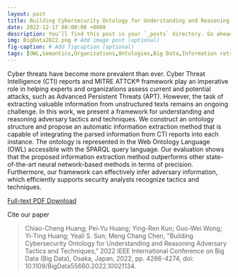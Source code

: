 ```yaml
---
layout: post
title: Building Cybersecurity Ontology for Understanding and Reasoning Adversary Tactics and Techniques, IEEE Big Data, 2022.
date: 2022-12-17 08:00:00 +0800
description: You’ll find this post in your `_posts` directory. Go ahead and edit it and re-build the site to see your changes. # Add post description (optional)
img: BigData2022.png # Add image post (optional)
fig-caption: # Add figcaption (optional)
tags: [OWL,Semantics,Organizations,Ontologies,Big Data,Information retrieval,Cognition]
---
```

Cyber threats have become more prevalent than ever. Cyber Threat Intelligence (CTI) reports and MITRE ATTCK® framework play an imperative role in helping experts and organizations assess current and potential attacks, such as Advanced Persistent Threats (APT). However, the task of extracting valuable information from unstructured texts remains an ongoing challenge. In this work, we present a framework for understanding and reasoning adversary tactics and techniques. We construct an ontology structure and propose an automatic information extraction method that is capable of integrating the parsed information from CTI reports into each instance. The ontology is represented in the Web Ontology Language (OWL) accessible with the SPARQL query language. Our evaluation shows that the proposed information extraction method outperforms other state-of-the-art neural network-based methods in terms of precision. Furthermore, our framework can effectively infer adversary information, which efficiently supports security analysts recognize tactics and techniques.

[Full-text PDF Download](https://ieeexplore.ieee.org/document/10021134)

Cite our paper
> Chiao-Cheng Huang; Pei-Yu Huang; Ying-Ren Kuo; Guo-Wei Wong; Yi-Ting Huang; Yeali S. Sun; Meng Chang Chen, "Building Cybersecurity Ontology for Understanding and Reasoning Adversary Tactics and Techniques," 2022 IEEE International Conference on Big Data (Big Data), Osaka, Japan, 2022, pp. 4266-4274, doi: 10.1109/BigData55660.2022.10021134.
